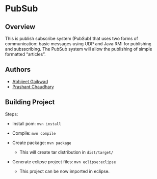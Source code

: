 ﻿PubSub
======

## Overview

This is publish subscribe system (PubSub) that uses two forms of communication: basic messages using UDP and Java RMI for publishing and subsscribing. The PubSub system will allow the publishing of simple formatted “articles”. 

## Authors

* [Abhijeet Gaikwad](https://github.com/abhijeetvg)
* [Prashant Chaudhary](https://github.com/prashantc29)

## Building Project

Steps:

* Install pom: `mvn install`
* Compile: `mvn compile`
* Create package: `mvn package`
  * This will create tar distribution in `dist/target/`

* Generate eclipse project files: `mvn eclipse:eclipse`
  * This project can be now imported in eclipse.




